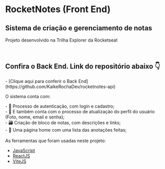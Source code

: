 <h1>RocketNotes (Front End)</h1>
<h2>Sistema de criação e gerenciamento de notas</h2>
<p>Projeto desenvolvido na Trilha Explorer da Rocketseat</p> <br>
<h2>Confira o Back End. Link do repositório abaixo 👇</h2>
- [Clique aqui para conferir o Back End](https://github.com/KaikeRochaDev/rocketnotes-api) <br>

<p>O sistema conta com: </p> 
- 📝 Processo de autenticação, com login e cadastro; <br>
- 📝 E também conta com o processo de atualização do perfil do usuário (Foto, nome, email e senha); <br>
- 🗃 Criação de bloco de notas, com descrições e links; <br>
- 🏢 Uma página home com uma lista das anotações feitas; <br>

<br>
As ferramentas que foram usadas neste projeto:

- [JavaScript](https://developer.mozilla.org/pt-BR/docs/Web/JavaScript)
- [ReactJS](https://pt-br.reactjs.org/)
- [ViteJS](https://vitejs.dev/)



